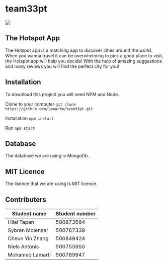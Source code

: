 # team33pt

![](https://user-images.githubusercontent.com/94321859/161402132-7b1a89c3-a174-406b-ae97-0991a6536fb8.png)

## The Hotspot App
The Hotspot app is a matching app to discover cities around the world. When you wanna travel it can be overwhelming to pick a good place to visit, the Hotspot app will help you decide! With the help of amazing suggestions and many reviews you will find the perfect city for you!

## Installation
To download this project you will need NPM and Node.

Clone to your computer
```git clone https://github.com/lamartm/team33pt.git```

Installation
```npm install```

Run
```npm start```

## Database
The database we are using is MongoDb.

## MIT Licence
The lisence that we are using is MIT licence.

## Contributers
| Student name | Student number | 
| -------------| -------------- | 
| Hilal Tapan |  500873584 |
| Sybren Molenaar| 500767339 |
| Cheun Yin Zhang | 500849424 |
| Niels Antonis | 500755950 |
| Mohamed Lamarti | 500789947 |


